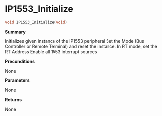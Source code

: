 # IP1553_Initialize

```c
void IP1553_Initialize(void)
```

**Summary**

Initializes given instance of the IP1553 peripheral Set the Mode (Bus Controller or Remote Terminal) and reset the instance. In RT mode, set the RT Address Enable all 1553 interrupt sources

**Preconditions**

None

**Parameters**

None

**Returns**

None

